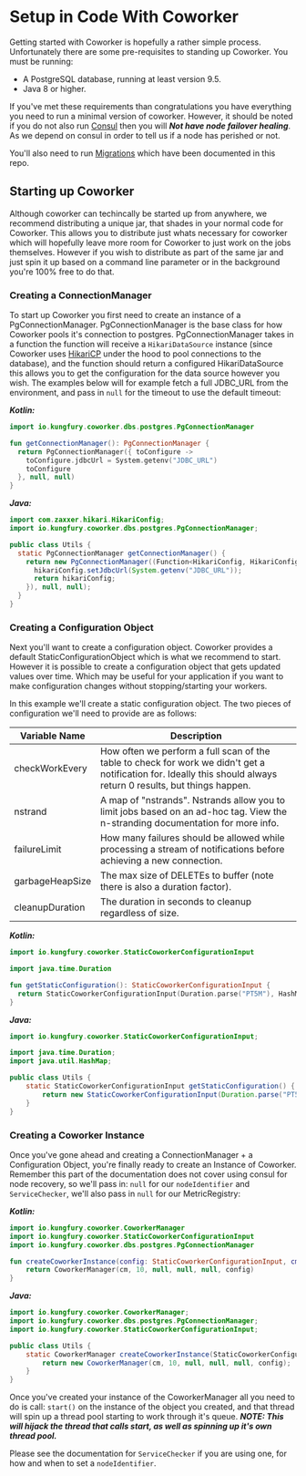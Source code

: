 # Setup in Code With Coworker #

Getting started with Coworker is hopefully a rather simple process. Unfortunately there
are some pre-requisites to standing up Coworker. You must be running:

* A PostgreSQL database, running at least version 9.5.
* Java 8 or higher.

If you've met these requirements than congratulations you have everything you need
to run a minimal version of coworker. However, it should be noted if you do not
also run [Consul](https://www.consul.io/) then you will ***Not have node failover healing***.
As we depend on consul in order to tell us if a node has perished or not.

You'll also need to run [Migrations](migrations.md) which have been documented in this repo.

## Starting up Coworker ##

Although coworker can techincally be started up from anywhere, we recommend distributing
a unique jar, that shades in your normal code for Coworker. This allows you to distribute
just whats necessary for coworker which will hopefully leave more room for Coworker to just
work on the jobs themselves. However if you wish to distribute as part of the same jar and just
spin it up based on a command line parameter or in the background you're 100% free to do that.

### Creating a ConnectionManager ###

To start up Coworker you first need to create an instance of a PgConnectionManager.
PgConnectionManager is the base class for how Coworker pools it's connection to postgres.
PgConnectionManager takes in a function the function will receive a `HikariDataSource`
instance (since Coworker uses [HikariCP](https://github.com/brettwooldridge/HikariCP) under the hood
to pool connections to the database), and the function should return a configured HikariDataSource
this allows you to get the configuration for the data source however you wish. The examples below
will for example fetch a full JDBC_URL from the environment, and pass in `null` for the timeout
to use the default timeout:

***Kotlin:***

```kotlin
import io.kungfury.coworker.dbs.postgres.PgConnectionManager

fun getConnectionManager(): PgConnectionManager {
  return PgConnectionManager({ toConfigure ->
    toConfigure.jdbcUrl = System.getenv("JDBC_URL")
    toConfigure
  }, null, null)
}
```

***Java:***

```java
import com.zaxxer.hikari.HikariConfig;
import io.kungfury.coworker.dbs.postgres.PgConnectionManager;

public class Utils {
  static PgConnectionManager getConnectionManager() {
    return new PgConnectionManager((Function<HikariConfig, HikariConfig>) (hikariConfig -> {
      hikariConfig.setJdbcUrl(System.getenv("JDBC_URL"));
      return hikariConfig;
    }), null, null);
  }
}
```

### Creating a Configuration Object ###

Next you'll want to create a configuration object. Coworker provides a default StaticConfigurationObject
which is what we recommend to start. However it is possible to create a configuration object that gets updated
values over time. Which may be useful for your application if you want to make configuration changes without
stopping/starting your workers.

In this example we'll create a static configuration object. The two pieces of configuration we'll
need to provide are as follows:

| Variable Name   | Description                                                                                                                                                       |
|-----------------|-------------------------------------------------------------------------------------------------------------------------------------------------------------------|
| checkWorkEvery  | How often we perform a full scan of the table to check for work we didn't get a notification for. Ideally this should always return 0 results, but things happen. |
| nstrand         | A map of "nstrands". Nstrands allow you to limit jobs based on an ad-hoc tag. View the n-stranding documentation for more info.                                   |
| failureLimit    | How many failures should be allowed while processing a stream of notifications before achieving a new connection.                                                 |
| garbageHeapSize | The max size of DELETEs to buffer (note there is also a duration factor).                                                                                         |
| cleanupDuration | The duration in seconds to cleanup regardless of size.                                                                                                            |

***Kotlin:***

```kotlin
import io.kungfury.coworker.StaticCoworkerConfigurationInput

import java.time.Duration

fun getStaticConfiguration(): StaticCoworkerConfigurationInput {
  return StaticCoworkerConfigurationInput(Duration.parse("PT5M"), HashMap(), 3, 1000, Duration.ofSeconds(30))
}
```

***Java:***

```java
import io.kungfury.coworker.StaticCoworkerConfigurationInput;

import java.time.Duration;
import java.util.HashMap;

public class Utils {
    static StaticCoworkerConfigurationInput getStaticConfiguration() {
        return new StaticCoworkerConfigurationInput(Duration.parse("PT5M"), new HashMap<>(), 3, 1000, Duration.ofSeconds(30));
    }
}
```

### Creating a Coworker Instance ###

Once you've gone ahead and creating a ConnectionManager + a Configuration Object, you're finally
ready to create an Instance of Coworker. Remember this part of the documentation does not cover using
consul for node recovery, so we'll pass in: `null` for our `nodeIdentifier` and `ServiceChecker`, we'll also pass in `null` for our MetricRegistry:

***Kotlin:***

```kotlin
import io.kungfury.coworker.CoworkerManager
import io.kungfury.coworker.StaticCoworkerConfigurationInput
import io.kungfury.coworker.dbs.postgres.PgConnectionManager

fun createCoworkerInstance(config: StaticCoworkerConfigurationInput, cm: PgconnectionManager): CoworkerManager {
    return CoworkerManager(cm, 10, null, null, null, config)
}
```

***Java:***

```java
import io.kungfury.coworker.CoworkerManager;
import io.kungfury.coworker.dbs.postgres.PgConnectionManager;
import io.kungfury.coworker.StaticCoworkerConfigurationInput;

public class Utils {
    static CoworkerManager createCoworkerInstance(StaticCoworkerConfigurationInput config, PgConnectionManager cm) {
        return new CoworkerManager(cm, 10, null, null, null, config);
    }
}
```

Once you've created your instance of the CoworkerManager all you need to do is call: `start()`
on the instance of the object you created, and that thread will spin up a thread pool starting
to work through it's queue. ***NOTE: This will hijack the thread that calls start, as well as spinning up
it's own thread pool.***

Please see the documentation for `ServiceChecker` if you are using one, for how and when to set a `nodeIdentifier`.

